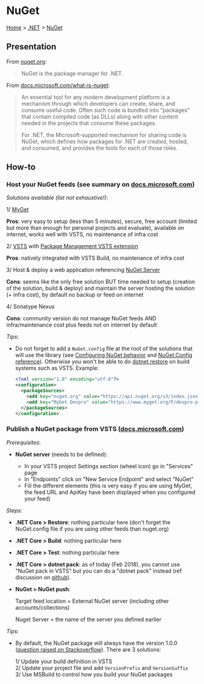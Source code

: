 # NuGet

[Home](../readme.md) > [.NET](./dotnet.md) > [NuGet](./nuget.md)

## Presentation

From [nuget.org](https://www.nuget.org/):

  > NuGet is the package manager for .NET.

From [docs.microsoft.com/what-is-nuget](https://docs.microsoft.com/en-us/nuget/what-is-nuget):

> An essential tool for any modern development platform is a mechanism through which developers can create, share, and consume useful code. Often such code is bundled into "packages" that contain compiled code (as DLLs) along with other content needed in the projects that consume these packages.
>
> For .NET, the Microsoft-supported mechanism for sharing code is NuGet, which defines how packages for .NET are created, hosted, and consumed, and provides the tools for each of those roles.

## How-to

### Host your NuGet feeds (see summary on [docs.microsoft.com](https://docs.microsoft.com/en-us/nuget/hosting-packages/overview))

_Solutions available (list not exhaustive!)_:

  1/ [MyGet](https://www.myget.org/)

  **Pros**: very easy to setup (less than 5 minutes), secure, free account (limited but more than enough for personal projects and evaluate), available on internet, works well with VSTS, no maintenance of infra cost

  2/ [VSTS](https://docs.microsoft.com/en-us/vsts/package/get-started-nuget) with [Package Management VSTS extension](https://marketplace.visualstudio.com/items?itemName=ms.feed)

  **Pros**: natively integrated with VSTS Build, no maintenance of infra cost

  3/ Host & deploy a web application referencing [NuGet.Server](https://www.nuget.org/packages/NuGet.Server/)

  **Cons**: seems like the only free solution BUT time needed to setup (creation of the solution, build & deploy) and maintain the server hosting the solution (+ infra cost), by default no backup or feed on internet

  4/ Sonatype Nexus

  **Cons**: community version do not manage NuGet feeds AND infra/maintenance cost plus feeds not on internet by default

_Tips_:

- Do not forget to add a `NuGet.config` file at the root of the solutions that will use the library (see [Configuring NuGet behavior](https://docs.microsoft.com/en-us/nuget/consume-packages/configuring-nuget-behavior) and [NuGet.Config reference](https://docs.microsoft.com/en-us/nuget/reference/nuget-config-file)). Otherwise you won't be able to do [dotnet restore](https://docs.microsoft.com/fr-fr/dotnet/core/tools/dotnet-restore?tabs=netcore2x) on build systems such as VSTS. Example:

  ```xml
  <?xml version="1.0" encoding="utf-8"?>
  <configuration>
    <packageSources>
      <add key="nuget.org" value="https://api.nuget.org/v3/index.json" />
      <add key="MyGet Devpro" value="https://www.myget.org/F/devpro-public/api/v3/index.json" />
    </packageSources>
  </configuration>
  ```

### Publish a NuGet package from VSTS ([docs.microsoft.com](https://docs.microsoft.com/en-us/vsts/build-release/packages/nuget-pack-publish))

_Prerequisites_:

- **NuGet server** (needs to be defined):

  - In your VSTS project Settings section (wheel icon) go in "Services" page
  - In "Endpoints" click on "New Service Endpoint" and select "NuGet"
  - Fill the different elements (this is very easy if you are using MyGet, the feed URL and ApiKey have been displayed when you configured your feed)

_Steps_:

- **.NET Core > Restore**: nothing particular here (don't forget the NuGet.config file if you are using other feeds than nuget.org)

- **.NET Core > Build**: nothing particular here

- **.NET Core > Test**: nothing particular here

- **.NET Core > dotnet pack**: as of today (Feb 2018), you cannot use "NuGet pack in VSTS" but you can do a "dotnet pack" instead (ref discussion on [github](https://github.com/NuGet/Home/issues/4808)).

- **NuGet > NuGet push**:

  Target feed location = External NuGet server (including other accounts/collections)

  Nuget Server = the name of the server you defined earlier

_Tips_:

- By default, the NuGet package will always have the version 1.0.0 ([question raised on Stackoverflow](https://stackoverflow.com/questions/42797993/package-version-is-always-1-0-0-with-dotnet-pack)). There are 3 solutions:

  1/ Update your build definition in VSTS  
  2/ Update your project file and add `VersionPrefix` and `VersionSuffix`  
  3/ Use MSBuild to control how you build your NuGet packages
